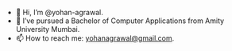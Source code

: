 - 👋 Hi, I’m @yohan-agrawal.
- 🌱 I’ve pursued a Bachelor of Computer Applications from Amity University Mumbai.
- 📫 How to reach me: yohanagrawal@gmail.com.
